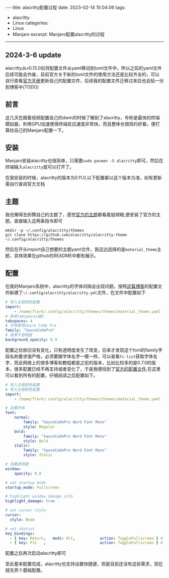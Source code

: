 --- title: alacritty配置过程 date: 2023-02-14 15:04:06
tags:
- alacritty
- Linux
categories: 
- Linux
- Manjaro
excerpt: Manjaro配置alacritty的过程
---

## 2024-3-6 update

alacritty从v0.13.0后将配置文件从yaml移动到toml文件中，所以之前的yaml文件后续可能会作废，目前官方关于新的toml文件的使用方法还是比较齐全的，可以自行查看[官方手册](https://alacritty.org/config-alacritty.html)更新自己的配置文件，后续我的配置文件迁移过来后也会贴一份到博客中(TODO)

## 前言

这几天在跟着视频配置自己的dwm的时候了解到了alacritty，号称是最快的终端模拟器，利用GPU加速使得终端反应速度非常快，而且整体也很简约好看，便打算给自己的Manjaro配置一下。

## 安装

Manjaro安装alacritty也很简单，只需要`sudo pacman -S alacritty`即可。然后在终端输入`alacritty`就可以打开了。

在我安装的时候，alacritty的版本为0.11.0,以下配置都以这个版本为准，如有更新需自行查阅官方文档

## 主题

我也懒得去折腾自己的主题了，感觉[官方的主题](https://github.com/alacritty/alacritty-theme)都看着挺顺眼,便安装了官方的主题，直接输入这两条指令即可

```shell
mkdir -p ~/.config/alacritty/themes
git clone https://github.com/alacritty/alacritty-theme ~/.config/alacritty/themes
```
然后在开头import自己想要的主题yaml文件，我这边选择的是`material_theme`主题，具体效果在github的README中都有展示。

## 配置

在我的Manjaro系统中，alacritty的字体间隔会出现问题，按照[这篇博客](https://www.cnblogs.com/siyingcheng/p/11706436.html)的配置文件新建了`~/.config/alacritty/alacritty.yml`文件，在文件中配置如下

```yaml
# 导入主题颜色配置
import:
    - /home/flork/.config/alacritty/themes/themes/material_theme.yaml
# 原来tabspaces是8
tabspaces: 4
# 字体使用Soure Code Pro
family: "SauceCodePro"
# 背景不透明度
background_opacity: 0.9
```

配置之后依旧没有变化，只有透明度发生了改变，后来才发现这个font的family字段名称要求很严格，必须要跟字体名字一模一样，可以查看`fc-list`获取字体名字，而且网络上的很多博客和教程都是之前的版本，比如比较多的是0.7.0的版本，很多配置已经不再支持或者变化了，于是我便找到了[官方的配置文件](https://github.com/alacritty/alacritty/blob/master/alacritty.yml),在这里可以看到所有的配置，仔细阅读之后配置如下。

```yaml
# 导入主题颜色配置
# 导入主题颜色配置
import:
    - /home/flork/.config/alacritty/themes/themes/material_theme.yaml

# 设置字体
font:
    normal:
        family: "SauceCodePro Nerd Font Mono"
        style: Regular
    bold: 
        family: "SauceCodePro Nerd Font Mono"
        style: Bold
    italic:
        family: "SauceCodePro Nerd Font Mono"
        style: Italic

# 设置透明度
window:
    opacity: 0.8

# set startup mode
startup_mode: Fullscreen

# highlight window damage info
highlight_damage: true

# set cursor style
cursor:
  style: Beam

# set shotcut
key_bindings:
  - { key: Return,   mods: Alt,           action: ToggleFullscreen } # bind Alt + Return Fullscreen 
  - { key: F11   ,                        action: ToggleFullscreen } # bind F11 to Fullscreen 
```

配置之后再次启动alacritty即可

至此基本配置完成，alacritty也支持设置快捷键，但是目前还没有这些需求，现在就先弄个基础配置。
